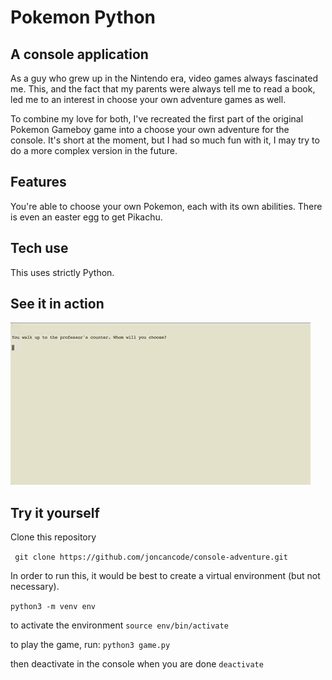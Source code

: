 # Pokemon Python

## A console application

As a guy who grew up in the Nintendo era, video games always fascinated me. This, and the fact that my parents were always tell me to read a book, led me to an interest in choose your own adventure games as well. 

To combine my love for both, I've recreated the first part of the original Pokemon Gameboy game into a choose your own adventure for the console. It's short at the moment, but I had so much fun with it, I may try to do a more complex version in the future.

## Features

You're able to choose your own Pokemon, each with its own abilities. There is even an easter egg to get Pikachu.

## Tech use

This uses strictly Python.

## See it in action

![Pokemon screenshot](/images/poke-python.gif?raw=true "Pokemon")

## Try it yourself

Clone this repository 

``` git clone https://github.com/joncancode/console-adventure.git```

In order to run this, it would be best to create a virtual environment (but not necessary).

```python3 -m venv env```

to activate the environment
```source env/bin/activate```

to play the game, run:
```python3 game.py```

then deactivate in the console when you are done
```deactivate```
